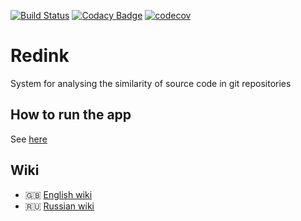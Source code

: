 [![Build Status](https://travis-ci.com/nikita715/redink.svg?token=jEarESup48JrjMXis6e8&branch=dev)](https://travis-ci.com/nikita715/redink)
[![Codacy Badge](https://api.codacy.com/project/badge/Grade/8ae7b38917ff48dca84f448b40cc2607)](https://www.codacy.com/app/nikita715/redink?utm_source=github.com&amp;utm_medium=referral&amp;utm_content=nikita715/redink&amp;utm_campaign=Badge_Grade)
[![codecov](https://codecov.io/gh/nikita715/redink/branch/dev/graph/badge.svg)](https://codecov.io/gh/nikita715/redink)
# Redink

System for analysing the similarity of source code in git repositories

## How to run the app

See [here](https://github.com/nikita715/redink/wiki/Launch)

## Wiki
* 🇬🇧 [English wiki](https://github.com/nikita715/redink/wiki/Docs_en)
* 🇷🇺 [Russian wiki](https://github.com/nikita715/redink/wiki/Docs_ru)
